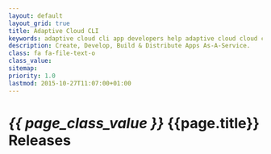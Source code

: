 ```yaml
---
layout: default
layout_grid: true
title: Adaptive Cloud CLI
keywords: adaptive cloud cli app developers help adaptive cloud cloud cli
description: Create, Develop, Build & Distribute Apps As-A-Service. 
class: fa fa-file-text-o
class_value:
sitemap:
priority: 1.0
lastmod: 2015-10-27T11:07:00+01:00
---
```


<h1><i class="{{ page.class }}" style="width: 55px;">{{ page_class_value }}</i> {{page.title}} Releases</h1>